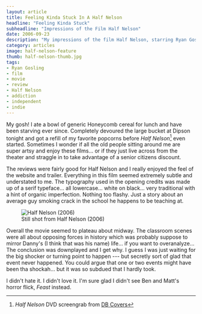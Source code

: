 ```yaml
---
layout: article
title: Feeling Kinda Stuck In A Half Nelson
headline: "Feeling Kinda Stuck"
subheadline: "Impressions of the Film Half Nelson"
date: 2006-09-23
description: "My impressions of the film Half Nelson, starring Ryan Gosling."
category: articles
image: half-nelson-feature
thumb: half-nelson-thumb.jpg
tags:
- Ryan Gosling
- film
- movie
- review
- Half Nelson
- addiction
- independent
- indie
---
```

My gosh! I ate a bowl of generic Honeycomb cereal for lunch and have been starving ever since. Completely devoured the large bucket at Dipson tonight and got a refill of my favorite popcorns before *Half Nelson*[^1] even started. Sometimes I wonder if all the old people sitting around me are super artsy and enjoy these films... or if they just live across from the theater and straggle in to take advantage of a senior citizens discount.

The reviews were fairly good for Half Nelson and I really enjoyed the feel of the website and trailer. Everything in this film seemed extremely subtle and understated to me. The typography used in the opening credits was made up of a serif typeface... all lowercase... white on black... very traditional with a hint of organic imperfection. Nothing too flashy. Just a story about an average guy smoking crack in the school he happens to be teaching at.

<figure>
	<img src="{{ site.url }}/images/600full-half-nelson-screenshot.jpg" alt="Half Nelson (2006)" />
	<figcaption>Still shot from Half Nelson (2006)</figcaption>
</figure>

Overall the movie seemed to plateau about midway. The classroom scenes were all about opposing forces in history which was probably suppose to mirror Danny's (I think that was his name) life... if you want to overanalyze... The conclusion was downplayed and I get why. I guess I was just waiting for the big shocker or turning point to happen --- but secretly sort of glad that event never happened. You could argue that one or two events might have been tha shockah... but it was so subdued that I hardly took.

I didn't hate it. I didn't love it. I'm sure glad I didn't see Ben and Matt's horror flick, *Feast* instead.

[^1]: *Half Nelson* DVD screengrab from [DB Covers](http://www.dbcovers.com/image-of-half-nelson-2006-half_nelson_2006_1)